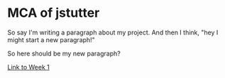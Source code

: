 # MCA of jstutter

So say I'm writing a paragraph about my project. And then I think, "hey I might start a new paragraph!"

So here should be my new paragraph?

[Link to Week 1](/week1)
